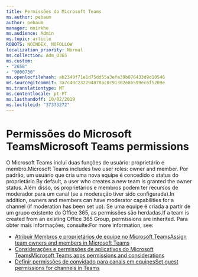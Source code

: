 ```yaml
---
title: Permissões do Microsoft Teams
ms.author: pebaum
author: pebaum
manager: mnirkhe
ms.audience: Admin
ms.topic: article
ROBOTS: NOINDEX, NOFOLLOW
localization_priority: Normal
ms.collection: Adm_O365
ms.custom:
- "2658"
- "9000730"
ms.openlocfilehash: ab2349f71e1d75dd55a3efa39b076433d9d10546
ms.sourcegitcommit: 3a7c40c232294878ac0c91302e86599ec6f5209e
ms.translationtype: MT
ms.contentlocale: pt-PT
ms.lasthandoff: 10/02/2019
ms.locfileid: "37373272"
---
```

# <a name="microsoft-teams-permissions"></a><span data-ttu-id="039ee-102">Permissões do Microsoft Teams</span><span class="sxs-lookup"><span data-stu-id="039ee-102">Microsoft Teams permissions</span></span>

<span data-ttu-id="039ee-103">O Microsoft Teams inclui duas funções de usuário: proprietário e membro.</span><span class="sxs-lookup"><span data-stu-id="039ee-103">Microsoft Teams includes two user roles: owner and member.</span></span> <span data-ttu-id="039ee-104">Por padrão, um usuário que cria uma nova equipe é concedido o status do proprietário.</span><span class="sxs-lookup"><span data-stu-id="039ee-104">By default, a user who creates a new team is granted the owner status.</span></span> <span data-ttu-id="039ee-105">Além disso, os proprietários e membros podem ter recursos de moderador para um canal (se a moderação tiver sido configurada).</span><span class="sxs-lookup"><span data-stu-id="039ee-105">In addition, owners and members can have moderator capabilities for a channel (if moderation has been set up).</span></span> <span data-ttu-id="039ee-106">Se uma equipe é criada a partir de um grupo existente do Office 365, as permissões são herdadas.</span><span class="sxs-lookup"><span data-stu-id="039ee-106">If a team is created from an existing Office 365 Group, permissions are inherited.</span></span> <span data-ttu-id="039ee-107">Para obter mais informações, consulte:</span><span class="sxs-lookup"><span data-stu-id="039ee-107">For more information, see:</span></span>

- [<span data-ttu-id="039ee-108">Atribuir Membros e proprietários de equipe no Microsoft Teams</span><span class="sxs-lookup"><span data-stu-id="039ee-108">Assign team owners and members in Microsoft Teams</span></span>](https://docs.microsoft.com/microsoftteams/assign-roles-permissions)
- [<span data-ttu-id="039ee-109">Considerações e permissões de aplicativos do Microsoft Teams</span><span class="sxs-lookup"><span data-stu-id="039ee-109">Microsoft Teams apps permissions and considerations</span></span>](https://docs.microsoft.com/microsoftteams/app-permissions)
- [<span data-ttu-id="039ee-110">Definir permissões de convidado para canais em equipes</span><span class="sxs-lookup"><span data-stu-id="039ee-110">Set guest permissions for channels in Teams</span></span>](https://support.office.com/article/4756c468-2746-4bfd-a582-736d55fcc169)